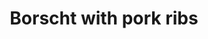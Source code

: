 ---
title: Borscht with pork ribs
stack: VIEW RECIPE >
slug: borscht-with-pork-ribs
Difficulty: Medium
---